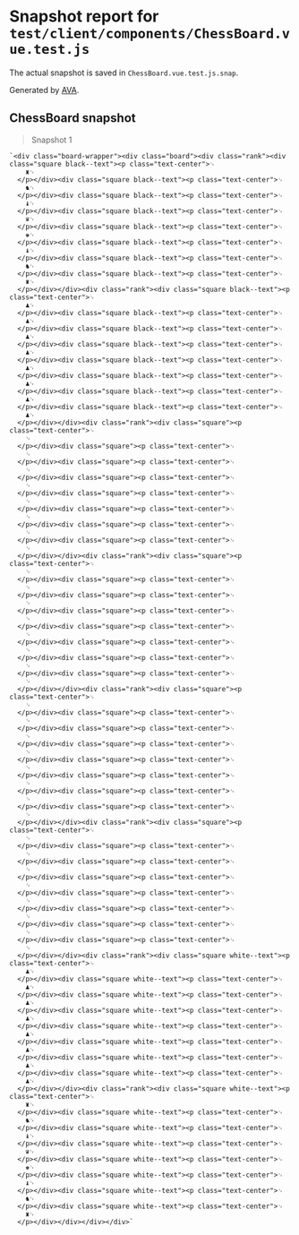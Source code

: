 # Snapshot report for `test/client/components/ChessBoard.vue.test.js`

The actual snapshot is saved in `ChessBoard.vue.test.js.snap`.

Generated by [AVA](https://ava.li).

## ChessBoard snapshot

> Snapshot 1

    `<div class="board-wrapper"><div class="board"><div class="rank"><div class="square black--text"><p class="text-center">␊
        ♜␊
      </p></div><div class="square black--text"><p class="text-center">␊
        ♞␊
      </p></div><div class="square black--text"><p class="text-center">␊
        ♝␊
      </p></div><div class="square black--text"><p class="text-center">␊
        ♛␊
      </p></div><div class="square black--text"><p class="text-center">␊
        ♚␊
      </p></div><div class="square black--text"><p class="text-center">␊
        ♝␊
      </p></div><div class="square black--text"><p class="text-center">␊
        ♞␊
      </p></div><div class="square black--text"><p class="text-center">␊
        ♜␊
      </p></div></div><div class="rank"><div class="square black--text"><p class="text-center">␊
        ♟␊
      </p></div><div class="square black--text"><p class="text-center">␊
        ♟␊
      </p></div><div class="square black--text"><p class="text-center">␊
        ♟␊
      </p></div><div class="square black--text"><p class="text-center">␊
        ♟␊
      </p></div><div class="square black--text"><p class="text-center">␊
        ♟␊
      </p></div><div class="square black--text"><p class="text-center">␊
        ♟␊
      </p></div><div class="square black--text"><p class="text-center">␊
        ♟␊
      </p></div><div class="square black--text"><p class="text-center">␊
        ♟␊
      </p></div></div><div class="rank"><div class="square"><p class="text-center">␊
        ␊
      </p></div><div class="square"><p class="text-center">␊
        ␊
      </p></div><div class="square"><p class="text-center">␊
        ␊
      </p></div><div class="square"><p class="text-center">␊
        ␊
      </p></div><div class="square"><p class="text-center">␊
        ␊
      </p></div><div class="square"><p class="text-center">␊
        ␊
      </p></div><div class="square"><p class="text-center">␊
        ␊
      </p></div><div class="square"><p class="text-center">␊
        ␊
      </p></div></div><div class="rank"><div class="square"><p class="text-center">␊
        ␊
      </p></div><div class="square"><p class="text-center">␊
        ␊
      </p></div><div class="square"><p class="text-center">␊
        ␊
      </p></div><div class="square"><p class="text-center">␊
        ␊
      </p></div><div class="square"><p class="text-center">␊
        ␊
      </p></div><div class="square"><p class="text-center">␊
        ␊
      </p></div><div class="square"><p class="text-center">␊
        ␊
      </p></div><div class="square"><p class="text-center">␊
        ␊
      </p></div></div><div class="rank"><div class="square"><p class="text-center">␊
        ␊
      </p></div><div class="square"><p class="text-center">␊
        ␊
      </p></div><div class="square"><p class="text-center">␊
        ␊
      </p></div><div class="square"><p class="text-center">␊
        ␊
      </p></div><div class="square"><p class="text-center">␊
        ␊
      </p></div><div class="square"><p class="text-center">␊
        ␊
      </p></div><div class="square"><p class="text-center">␊
        ␊
      </p></div><div class="square"><p class="text-center">␊
        ␊
      </p></div></div><div class="rank"><div class="square"><p class="text-center">␊
        ␊
      </p></div><div class="square"><p class="text-center">␊
        ␊
      </p></div><div class="square"><p class="text-center">␊
        ␊
      </p></div><div class="square"><p class="text-center">␊
        ␊
      </p></div><div class="square"><p class="text-center">␊
        ␊
      </p></div><div class="square"><p class="text-center">␊
        ␊
      </p></div><div class="square"><p class="text-center">␊
        ␊
      </p></div><div class="square"><p class="text-center">␊
        ␊
      </p></div></div><div class="rank"><div class="square white--text"><p class="text-center">␊
        ♟␊
      </p></div><div class="square white--text"><p class="text-center">␊
        ♟␊
      </p></div><div class="square white--text"><p class="text-center">␊
        ♟␊
      </p></div><div class="square white--text"><p class="text-center">␊
        ♟␊
      </p></div><div class="square white--text"><p class="text-center">␊
        ♟␊
      </p></div><div class="square white--text"><p class="text-center">␊
        ♟␊
      </p></div><div class="square white--text"><p class="text-center">␊
        ♟␊
      </p></div><div class="square white--text"><p class="text-center">␊
        ♟␊
      </p></div></div><div class="rank"><div class="square white--text"><p class="text-center">␊
        ♜␊
      </p></div><div class="square white--text"><p class="text-center">␊
        ♞␊
      </p></div><div class="square white--text"><p class="text-center">␊
        ♝␊
      </p></div><div class="square white--text"><p class="text-center">␊
        ♛␊
      </p></div><div class="square white--text"><p class="text-center">␊
        ♚␊
      </p></div><div class="square white--text"><p class="text-center">␊
        ♝␊
      </p></div><div class="square white--text"><p class="text-center">␊
        ♞␊
      </p></div><div class="square white--text"><p class="text-center">␊
        ♜␊
      </p></div></div></div></div>`
